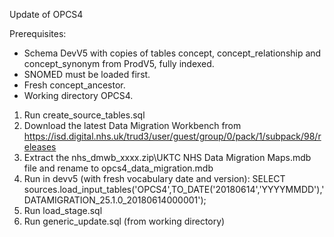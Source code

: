 Update of OPCS4

Prerequisites:
- Schema DevV5 with copies of tables concept, concept_relationship and concept_synonym from ProdV5, fully indexed. 
- SNOMED must be loaded first.
- Fresh concept_ancestor.
- Working directory OPCS4.

1. Run create_source_tables.sql
2. Download the latest Data Migration Workbench from https://isd.digital.nhs.uk/trud3/user/guest/group/0/pack/1/subpack/98/releases
3. Extract the nhs_dmwb_xxxx.zip\UKTC NHS Data Migration Maps.mdb file and rename to opcs4_data_migration.mdb
4. Run in devv5 (with fresh vocabulary date and version): SELECT sources.load_input_tables('OPCS4',TO_DATE('20180614','YYYYMMDD'),'DATAMIGRATION_25.1.0_20180614000001');
5. Run load_stage.sql
6. Run generic_update.sql (from working directory)